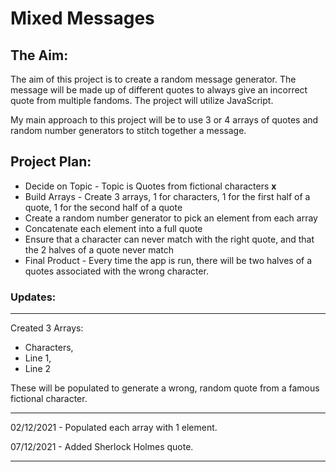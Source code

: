 # **Mixed Messages**

## **The Aim:**

The aim of this project is to create a random message generator.
The message will be made up of different quotes to always give an incorrect quote from multiple fandoms.
The project will utilize JavaScript.

My main approach to this project will be to use 3 or 4 arrays of quotes and random number generators to stitch together a message.

## **Project Plan:** 

* Decide on Topic - Topic is Quotes from fictional characters **x**
* Build Arrays - Create 3 arrays, 1 for characters, 1 for the first half of a quote, 1 for the second half of a quote
* Create a random number generator to pick an element from each array
* Concatenate each element into a full quote
* Ensure that a character can never match with the right quote, and that the 2 halves of a quote never match
* Final Product - Every time the app is run, there will be two halves of a quotes associated with the wrong character.

### **Updates:**
----------------
Created 3 Arrays:
* Characters,
* Line 1,
* Line 2

These will be populated to generate a wrong, random quote from a famous fictional character.

---------------
02/12/2021 - Populated each array with 1 element.

07/12/2021 - Added Sherlock Holmes quote.

---------------